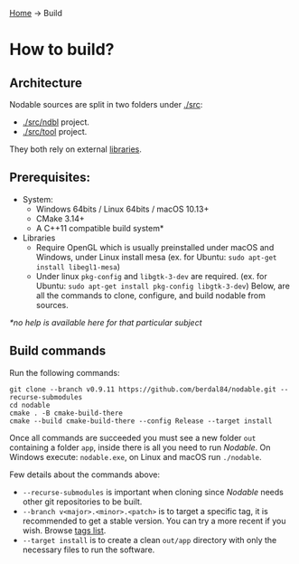[Home](./README.md) ->  Build

# How to build?

## Architecture

Nodable sources are split in two folders under [./src](./src/README.md):
- [./src/ndbl](src/ndbl/README.md) project.
- [./src/tool](src/tools/README.md) project.

They both rely on external [libraries](./libs/README.md).

## Prerequisites:
- System:
  - Windows 64bits / Linux 64bits / macOS 10.13+ 
  - CMake 3.14+
  - A C++11 compatible build system*
- Libraries
    - Require OpenGL which is usually preinstalled under macOS and Windows, under Linux install mesa (ex. for Ubuntu: `sudo apt-get install libegl1-mesa`)
    - Under linux `pkg-config` and `libgtk-3-dev` are required. (ex. for Ubuntu: `sudo apt-get install pkg-config libgtk-3-dev`)
      Below, are all the commands to clone, configure, and build nodable from sources.

_*no help is available here for that particular subject_

## Build commands

Run the following commands:
```console
git clone --branch v0.9.11 https://github.com/berdal84/nodable.git --recurse-submodules
cd nodable
cmake . -B cmake-build-there
cmake --build cmake-build-there --config Release --target install
```
Once all commands are succeeded you must see a new folder `out` containing a folder `app`, inside there is all you need to run *Nodable*.
On Windows execute: `nodable.exe`, on Linux and macOS run `./nodable`.

Few details about the commands above:

- `--recurse-submodules` is important when cloning since *Nodable* needs other git repositories to be built.
- `--branch v<major>.<minor>.<patch>` is to target a specific tag, it is recommended to get a stable version. You can try a more recent if you wish. Browse [tags list](https://github.com/berdal84/nodable/tags).
- `--target install` is to create a clean `out/app` directory with only the necessary files to run the software.

